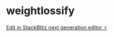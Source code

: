 # weightlossify

[Edit in StackBlitz next generation editor ⚡️](https://stackblitz.com/~/github.com/LaCouette/weightlossify)